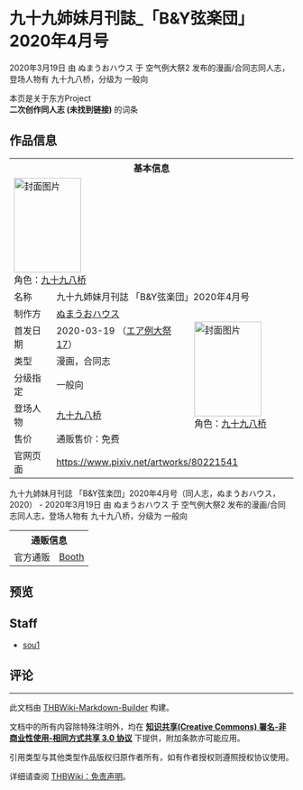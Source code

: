 # 九十九姉妹月刊誌_「B&Y弦楽団」2020年4月号

<!-- source html: G:\repos\THBWiki-Markdown-Builder\THBWikiMarkdown\Temp\main\c\c2\ns0%3A%E4%B9%9D%E5%8D%81%E4%B9%9D%E5%A7%89%E5%A6%B9%E6%9C%88%E5%88%8A%E8%AA%8C_%E3%80%8CB%26Y%E5%BC%A6%E6%A5%BD%E5%9B%A3%E3%80%8D2020%E5%B9%B44%E6%9C%88%E5%8F%B7.html -->

2020年3月19日 由 ぬまうおハウス 于 空气例大祭2 发布的漫画/合同志同人志，登场人物有 九十九八桥，分级为 一般向

本页是关于东方Project  
 **二次创作同人志 (未找到链接)** 的词条
## 作品信息

<table><tbody><tr><th colspan="3">基本信息</th></tr><tr><td class="cover-artwork-mobile" colspan="2"><a href="./文件-九十九姉妹月刊誌_「B&Y弦楽団」2020年4月号封面.png.md" class="image" title="封面图片"><img alt="封面图片" src="https://upload.thwiki.cc/thumb/c/c2/%E4%B9%9D%E5%8D%81%E4%B9%9D%E5%A7%89%E5%A6%B9%E6%9C%88%E5%88%8A%E8%AA%8C_%E3%80%8CB%26Y%E5%BC%A6%E6%A5%BD%E5%9B%A3%E3%80%8D2020%E5%B9%B44%E6%9C%88%E5%8F%B7%E5%B0%81%E9%9D%A2.png/119px-%E4%B9%9D%E5%8D%81%E4%B9%9D%E5%A7%89%E5%A6%B9%E6%9C%88%E5%88%8A%E8%AA%8C_%E3%80%8CB%26Y%E5%BC%A6%E6%A5%BD%E5%9B%A3%E3%80%8D2020%E5%B9%B44%E6%9C%88%E5%8F%B7%E5%B0%81%E9%9D%A2.png" decoding="async" loading="lazy" width="119" height="168" srcset="https://upload.thwiki.cc/thumb/c/c2/%E4%B9%9D%E5%8D%81%E4%B9%9D%E5%A7%89%E5%A6%B9%E6%9C%88%E5%88%8A%E8%AA%8C_%E3%80%8CB%26Y%E5%BC%A6%E6%A5%BD%E5%9B%A3%E3%80%8D2020%E5%B9%B44%E6%9C%88%E5%8F%B7%E5%B0%81%E9%9D%A2.png/178px-%E4%B9%9D%E5%8D%81%E4%B9%9D%E5%A7%89%E5%A6%B9%E6%9C%88%E5%88%8A%E8%AA%8C_%E3%80%8CB%26Y%E5%BC%A6%E6%A5%BD%E5%9B%A3%E3%80%8D2020%E5%B9%B44%E6%9C%88%E5%8F%B7%E5%B0%81%E9%9D%A2.png 1.5x, https://upload.thwiki.cc/thumb/c/c2/%E4%B9%9D%E5%8D%81%E4%B9%9D%E5%A7%89%E5%A6%B9%E6%9C%88%E5%88%8A%E8%AA%8C_%E3%80%8CB%26Y%E5%BC%A6%E6%A5%BD%E5%9B%A3%E3%80%8D2020%E5%B9%B44%E6%9C%88%E5%8F%B7%E5%B0%81%E9%9D%A2.png/238px-%E4%B9%9D%E5%8D%81%E4%B9%9D%E5%A7%89%E5%A6%B9%E6%9C%88%E5%88%8A%E8%AA%8C_%E3%80%8CB%26Y%E5%BC%A6%E6%A5%BD%E5%9B%A3%E3%80%8D2020%E5%B9%B44%E6%9C%88%E5%8F%B7%E5%B0%81%E9%9D%A2.png 2x" data-file-width="828" data-file-height="1169"></a><div class="cover-char">角色：<a href="./九十九八桥.md" title="九十九八桥">九十九八桥</a></div></td>
</tr><tr><td class="label">名称</td><td colspan="2"> 九十九姉妹月刊誌 「B&#38;Y弦楽団」2020年4月号 </td></tr><tr><td class="label">制作方</td><td><a href="./ぬまうおハウス.md" title="ぬまうおハウス">ぬまうおハウス</a></td><td class="cover-artwork" rowspan="6" style="min-width:168px;"><a href="./文件-九十九姉妹月刊誌_「B&Y弦楽団」2020年4月号封面.png.md" class="image" title="封面图片"><img alt="封面图片" src="https://upload.thwiki.cc/thumb/c/c2/%E4%B9%9D%E5%8D%81%E4%B9%9D%E5%A7%89%E5%A6%B9%E6%9C%88%E5%88%8A%E8%AA%8C_%E3%80%8CB%26Y%E5%BC%A6%E6%A5%BD%E5%9B%A3%E3%80%8D2020%E5%B9%B44%E6%9C%88%E5%8F%B7%E5%B0%81%E9%9D%A2.png/119px-%E4%B9%9D%E5%8D%81%E4%B9%9D%E5%A7%89%E5%A6%B9%E6%9C%88%E5%88%8A%E8%AA%8C_%E3%80%8CB%26Y%E5%BC%A6%E6%A5%BD%E5%9B%A3%E3%80%8D2020%E5%B9%B44%E6%9C%88%E5%8F%B7%E5%B0%81%E9%9D%A2.png" decoding="async" loading="lazy" width="119" height="168" srcset="https://upload.thwiki.cc/thumb/c/c2/%E4%B9%9D%E5%8D%81%E4%B9%9D%E5%A7%89%E5%A6%B9%E6%9C%88%E5%88%8A%E8%AA%8C_%E3%80%8CB%26Y%E5%BC%A6%E6%A5%BD%E5%9B%A3%E3%80%8D2020%E5%B9%B44%E6%9C%88%E5%8F%B7%E5%B0%81%E9%9D%A2.png/178px-%E4%B9%9D%E5%8D%81%E4%B9%9D%E5%A7%89%E5%A6%B9%E6%9C%88%E5%88%8A%E8%AA%8C_%E3%80%8CB%26Y%E5%BC%A6%E6%A5%BD%E5%9B%A3%E3%80%8D2020%E5%B9%B44%E6%9C%88%E5%8F%B7%E5%B0%81%E9%9D%A2.png 1.5x, https://upload.thwiki.cc/thumb/c/c2/%E4%B9%9D%E5%8D%81%E4%B9%9D%E5%A7%89%E5%A6%B9%E6%9C%88%E5%88%8A%E8%AA%8C_%E3%80%8CB%26Y%E5%BC%A6%E6%A5%BD%E5%9B%A3%E3%80%8D2020%E5%B9%B44%E6%9C%88%E5%8F%B7%E5%B0%81%E9%9D%A2.png/238px-%E4%B9%9D%E5%8D%81%E4%B9%9D%E5%A7%89%E5%A6%B9%E6%9C%88%E5%88%8A%E8%AA%8C_%E3%80%8CB%26Y%E5%BC%A6%E6%A5%BD%E5%9B%A3%E3%80%8D2020%E5%B9%B44%E6%9C%88%E5%8F%B7%E5%B0%81%E9%9D%A2.png 2x" data-file-width="828" data-file-height="1169"></a><div class="cover-char">角色：<a href="./九十九八桥.md" title="九十九八桥">九十九八桥</a></div></td>
</tr><tr><td class="label">首发日期</td><td>2020-03-19&#160;（<a href="/展会作品列表?e=%E7%A9%BA%E6%B0%94%E4%BE%8B%E5%A4%A7%E7%A5%AD%232">エア例大祭17</a>）</td></tr><tr><td class="label">类型</td><td>漫画，合同志</td></tr><tr><td class="label">分级指定</td><td>一般向</td></tr><tr><td class="label">登场人物</td><td><a href="./九十九八桥.md" title="九十九八桥">九十九八桥</a></td></tr><tr><td class="label">售价</td><td>通贩售价：免费</td></tr>
<tr><td class="label">官网页面</td><td colspan="2"><a rel="nofollow" class="external free" href="https://www.pixiv.net/artworks/80221541">https://www.pixiv.net/artworks/80221541</a></td></tr></tbody></table>

九十九姉妹月刊誌 「B&amp;Y弦楽団」2020年4月号（同人志，ぬまうおハウス，2020） - 2020年3月19日 由 ぬまうおハウス 于 空气例大祭2 发布的漫画/合同志同人志，登场人物有 九十九八桥，分级为 一般向

<table><tbody><tr><th colspan="3">通贩信息</th></tr><tr><td class="label">官方通贩</td><td colspan="2"><a rel="nofollow" class="external text" href="https://numauo-house.booth.pm/items/1914097">Booth</a></td></tr></tbody></table>


## 预览
## Staff
- [sou1](./sou1.md)

## 评论




---

此文档由 [THBWiki-Markdown-Builder](https://github.com/Delsin-Yu/THBWiki-Markdown-Builder) 构建。

文档中的所有内容除特殊注明外，均在 [**知识共享(Creative Commons) 署名-非商业性使用-相同方式共享 3.0 协议**](https://creativecommons.org/licenses/by-sa/3.0/deed.zh-hans) 下提供，附加条款亦可能应用。

引用类型与其他类型作品版权归原作者所有，如有作者授权则遵照授权协议使用。

详细请查阅 [THBWiki：免责声明](https://thbwiki.cc/THBWiki:%E5%85%8D%E8%B4%A3%E5%A3%B0%E6%98%8E)。

